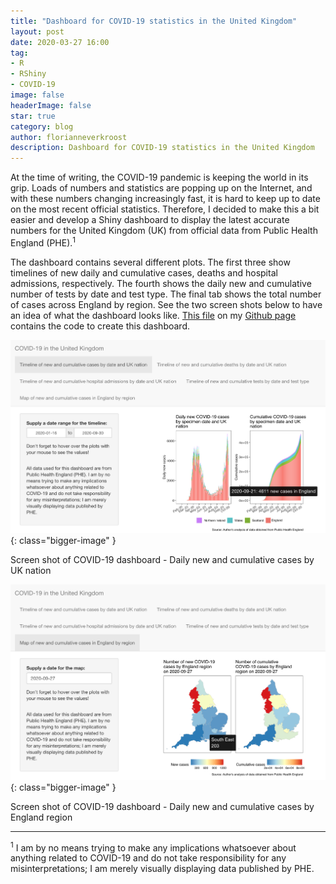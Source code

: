 ```yaml
---
title: "Dashboard for COVID-19 statistics in the United Kingdom"
layout: post
date: 2020-03-27 16:00
tag: 
- R
- RShiny
- COVID-19
image: false
headerImage: false
star: true
category: blog
author: florianneverkroost
description: Dashboard for COVID-19 statistics in the United Kingdom
---
```



At the time of writing, the COVID-19 pandemic is keeping the world in its grip. 
Loads of numbers and statistics are popping up on the Internet, and with these numbers changing increasingly fast, 
it is hard to keep up to date on the most recent official statistics. Therefore, I decided to make this a bit easier and 
develop a Shiny dashboard to display the latest accurate numbers for the United Kingdom (UK) from official data from Public Health England (PHE).<sup>1</sup>

The dashboard contains several different plots. The first three show timelines of new daily and cumulative cases, deaths and hospital admissions, respectively. The fourth shows the daily new and cumulative number of tests by date and test type. The final tab shows the total number of cases across England by region. See the two screen shots below to have an idea of what the dashboard looks like. [This file](https://github.com/fverkroost/code-education-leisure/blob/main/covid-19-dashboard-app.R) on my [Github page](https://github.com/fverkroost) contains the code to create this dashboard.

![Screen shot of COVID-19 dashboard](https://raw.githubusercontent.com/fverkroost/fverkroost.github.io/master/assets/images/screen-shot-covid-19-timeline.png){: class="bigger-image" }
<figcaption class="caption">Screen shot of COVID-19 dashboard - Daily new and cumulative cases by UK nation </figcaption>

![Screen shot of COVID-19 dashboard](https://raw.githubusercontent.com/fverkroost/fverkroost.github.io/master/assets/images/screen-shot-covid-19-region.png){: class="bigger-image" }
<figcaption class="caption">Screen shot of COVID-19 dashboard - Daily new and cumulative cases by England region</figcaption>

---

<sup>1</sup> I am by no means trying to make any implications whatsoever about anything related to COVID-19 and do not take responsibility for any misinterpretations; I am merely visually displaying data published by PHE.


